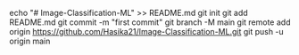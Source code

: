 echo "# Image-Classification-ML" >> README.md
git init
git add README.md
git commit -m "first commit"
git branch -M main
git remote add origin https://github.com/Hasika21/Image-Classification-ML.git
git push -u origin main
